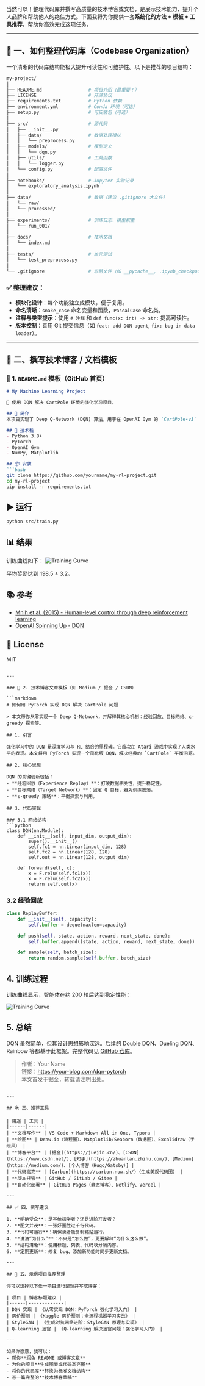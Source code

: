 当然可以！整理代码库并撰写高质量的技术博客或文档，是展示技术能力、提升个人品牌和帮助他人的绝佳方式。下面我将为你提供一套**系统化的方法 + 模板 + 工具推荐**，帮助你高效完成这项任务。

---

## 🧱 一、如何整理代码库（Codebase Organization）

一个清晰的代码库结构能极大提升可读性和可维护性。以下是推荐的项目结构：

```bash
my-project/
│
├── README.md                 # 项目介绍（最重要！）
├── LICENSE                   # 开源协议
├── requirements.txt          # Python 依赖
├── environment.yml           # Conda 环境（可选）
├── setup.py                  # 可安装包（可选）
│
├── src/                      # 源代码
│   ├── __init__.py
│   ├── data/                 # 数据处理模块
│   │   └── preprocess.py
│   ├── models/               # 模型定义
│   │   └── dqn.py
│   ├── utils/                # 工具函数
│   │   └── logger.py
│   └── config.py             # 配置文件
│
├── notebooks/                # Jupyter 实验记录
│   └── exploratory_analysis.ipynb
│
├── data/                     # 数据（建议 .gitignore 大文件）
│   └── raw/
│   └── processed/
│
├── experiments/              # 训练日志、模型权重
│   └── run_001/
│
├── docs/                     # 技术文档
│   └── index.md
│
├── tests/                    # 单元测试
│   └── test_preprocess.py
│
└── .gitignore                # 忽略文件（如 __pycache__, .ipynb_checkpoints）
```

### ✅ 整理建议：

- **模块化设计**：每个功能独立成模块，便于复用。
- **命名清晰**：`snake_case` 命名变量和函数，`PascalCase` 命名类。
- **注释与类型提示**：使用 `# 注释` 和 `def func(x: int) -> str:` 提高可读性。
- **版本控制**：善用 Git 提交信息（如 `feat: add DQN agent`, `fix: bug in data loader`）。

---

## 📝 二、撰写技术博客 / 文档模板

### 📄 1. `README.md` 模板（GitHub 首页）

```markdown
# My Machine Learning Project

🚀 使用 DQN 解决 CartPole 环境的强化学习项目。

## 📌 简介
本项目实现了 Deep Q-Network (DQN) 算法，用于在 OpenAI Gym 的 `CartPole-v1` 环境中训练智能体。最终智能体可在 200 步内稳定平衡杆。

## 🧰 技术栈
- Python 3.8+
- PyTorch
- OpenAI Gym
- NumPy, Matplotlib

## 📦 安装
```bash
git clone https://github.com/yourname/my-rl-project.git
cd my-rl-project
pip install -r requirements.txt
```

## ▶️ 运行
```bash
python src/train.py
```

## 📊 结果
训练曲线如下：
![Training Curve](docs/training_curve.png)

平均奖励达到 198.5 ± 3.2。

## 📚 参考
- [Mnih et al. (2015) - Human-level control through deep reinforcement learning](https://www.nature.com/articles/nature14236)
- [OpenAI Spinning Up - DQN](https://spinningup.openai.com/en/latest/)

## 📄 License
MIT
```

---

### 📄 2. 技术博客文章模板（如 Medium / 掘金 / CSDN）

```markdown
# 如何用 PyTorch 实现 DQN 解决 CartPole 问题

> 本文带你从零实现一个 Deep Q-Network，并解释其核心机制：经验回放、目标网络、ε-greedy 探索等。

## 1. 引言

强化学习中的 DQN 是深度学习与 RL 结合的里程碑。它首次在 Atari 游戏中实现了人类水平的表现。本文将用 PyTorch 实现一个简化版 DQN，解决经典的 `CartPole` 平衡问题。

## 2. 核心思想

DQN 的关键创新包括：
- **经验回放（Experience Replay）**：打破数据相关性，提升稳定性。
- **目标网络（Target Network）**：固定 Q 目标，避免训练震荡。
- **ε-greedy 策略**：平衡探索与利用。

## 3. 代码实现

### 3.1 网络结构
```python
class DQN(nn.Module):
    def __init__(self, input_dim, output_dim):
        super().__init__()
        self.fc1 = nn.Linear(input_dim, 128)
        self.fc2 = nn.Linear(128, 128)
        self.out = nn.Linear(128, output_dim)

    def forward(self, x):
        x = F.relu(self.fc1(x))
        x = F.relu(self.fc2(x))
        return self.out(x)
```

### 3.2 经验回放
```python
class ReplayBuffer:
    def __init__(self, capacity):
        self.buffer = deque(maxlen=capacity)

    def push(self, state, action, reward, next_state, done):
        self.buffer.append((state, action, reward, next_state, done))

    def sample(self, batch_size):
        return random.sample(self.buffer, batch_size)
```

## 4. 训练过程

训练曲线显示，智能体在约 200 轮后达到稳定性能：

![Training Curve](https://your-blog.com/dqn-train.png)

## 5. 总结

DQN 虽然简单，但其设计思想影响深远。后续的 Double DQN、Dueling DQN、Rainbow 等都基于此框架。完整代码见 [GitHub 仓库](https://github.com/yourname/dqn-example)。

> 作者：Your Name  
> 链接：https://your-blog.com/dqn-pytorch  
> 本文首发于掘金，转载请注明出处。
```

---

## 🛠️ 三、推荐工具

| 用途 | 工具 |
|------|------|
| **文档写作** | VS Code + Markdown All in One, Typora |
| **绘图** | Draw.io（流程图）、Matplotlib/Seaborn（数据图）、Excalidraw（手绘风） |
| **博客平台** | [掘金](https://juejin.cn/)、[CSDN](https://www.csdn.net/)、[知乎](https://zhuanlan.zhihu.com/)、[Medium](https://medium.com/)、[个人博客（Hugo/Gatsby）] |
| **代码高亮** | [Carbon](https://carbon.now.sh/)（生成美观代码图） |
| **版本托管** | GitHub / GitLab / Gitee |
| **自动化部署** | GitHub Pages（静态博客）、Netlify、Vercel |

---

## ✅ 四、撰写建议

1. **明确受众**：是写给初学者？还是进阶开发者？
2. **图文并茂**：一张好图胜过千行代码。
3. **代码可运行**：确保读者能复制粘贴运行。
4. **讲清“为什么”**：不只是“怎么做”，更要解释“为什么这么做”。
5. **结构清晰**：使用标题、列表、代码块分隔内容。
6. **定期更新**：修复 bug、添加新功能时同步更新文档。

---

## 🌟 五、示例项目推荐整理

你可以选择以下任一项目进行整理并写成博客：

| 项目 | 博客标题建议 |
|------|-------------|
| DQN 实现 | 《从零实现 DQN：PyTorch 强化学习入门》 |
| 房价预测 | 《Kaggle 房价预测：全流程机器学习实战》 |
| StyleGAN | 《生成对抗网络进阶：StyleGAN 原理与实现》 |
| Q-learning 迷宫 | 《Q-learning 解决迷宫问题：强化学习入门》 |

---

如果你愿意，我可以：
- 帮你**润色 README 或博客文章**
- 为你的项目**生成图表或代码高亮图**
- 将你的代码库**转换为标准文档结构**
- 写一篇完整的**技术博客草稿**
